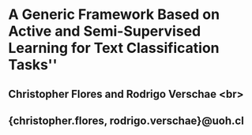 # A Generic Framework Based on Active and Semi-Supervised Learning for Text Classification Tasks'' 
## Christopher Flores and Rodrigo Verschae <br\>
## {christopher.flores, rodrigo.verschae}@uoh.cl
